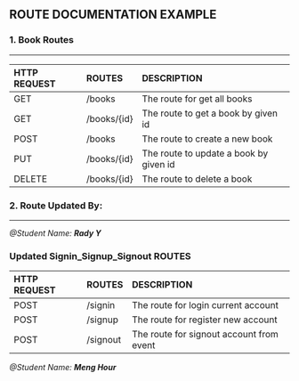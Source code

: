 ## ROUTE DOCUMENTATION EXAMPLE


### 1. Book Routes
---

| HTTP REQUEST| ROUTES | DESCRIPTION |
| :---        | :----   |          :--- |
| GET         | /books       |The route for get all books   |
| GET         | /books/{id}        |The route to get a book by given id |
| POST        | /books        |  The route to create a new book |
| PUT         | /books/{id}        | The route to update a book by given id |
| DELETE      | /books/{id}        | The route to delete a book|
### 2. Route Updated By:

---
<i>@Student Name: <b> Rady Y</b></i>


### Updated Signin_Signup_Signout ROUTES

| HTTP REQUEST| ROUTES              | DESCRIPTION |
| :---        | :----               |:--- |
| POST        | /signin             |The route for login current account    |
| POST        | /signup             |The route for register new account   |
| POST        | /signout            |The route for signout account from event   |


<i>@Student Name: <b> Meng Hour</b></i>
